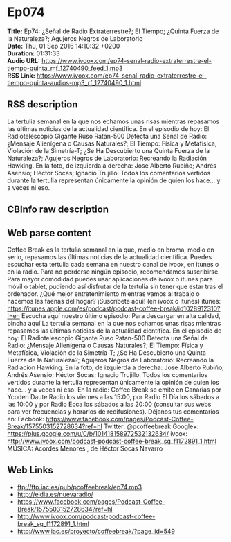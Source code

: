 # Ep074  
**Title:** Ep74: ¿Señal de Radio Extraterrestre?; El Tiempo; ¿Quinta Fuerza de la Naturaleza?; Agujeros Negros de Laboratorio  
**Date:** Thu, 01 Sep 2016 14:10:32 +0200  
**Duration:** 01:31:33  
**Audio URL:** https://www.ivoox.com/ep74-senal-radio-extraterrestre-el-tiempo-quinta_mf_12740490_feed_1.mp3  
**RSS Link:** https://www.ivoox.com/ep74-senal-radio-extraterrestre-el-tiempo-quinta-audios-mp3_rf_12740490_1.html  

## RSS description
La tertulia semanal en la que nos echamos unas risas mientras repasamos las últimas noticias de la actualidad científica. En el episodio de hoy: El Radiotelescopio Gigante Ruso Ratan-500 Detecta una Señal de Radio: ¿Mensaje Alienígena o Causas Naturales?; El Tiempo: Física y Metafísica, Violación de la Simetría-T; ¿Se Ha Descubierto una Quinta Fuerza de la Naturaleza?; Agujeros Negros de Laboratorio: Recreando la Radiación Hawking. En la foto, de izquierda a derecha: Jose Alberto Rubiño; Andrés Asensio; Héctor Socas; Ignacio Trujillo. Todos los comentarios vertidos durante la tertulia representan únicamente la opinión de quien los hace… y a veces ni eso.

## CBInfo raw description


## Web parse content
Coffee Break es la tertulia semanal en la que, medio en broma, medio en serio, repasamos las últimas noticias de la actualidad científica. Puedes escuchar esta tertulia cada semana en nuestro canal de ivoox, en itunes o en la radio. Para no perderse ningún episodio, recomendamos suscribirse. Para mayor comodidad puedes usar aplicaciones de ivoox o itunes para móvil o tablet, pudiendo así disfrutar de la tertulia sin tener que estar tras el ordenador. ¿Qué mejor entretenimiento mientras vamos al trabajo o hacemos las faenas del hogar? ¡Suscríbete aquí! (en ivoox o itunes) itunes: https://itunes.apple.com/es/podcast/podcast-coffee-break/id1028912310?l=en Escucha aquí nuestro último episodio: Para descargar en alta calidad, pincha aquí La tertulia semanal en la que nos echamos unas risas mientras repasamos las últimas noticias de la actualidad científica. En el episodio de hoy: El Radiotelescopio Gigante Ruso Ratan-500 Detecta una Señal de Radio: ¿Mensaje Alienígena o Causas Naturales?; El Tiempo: Física y Metafísica, Violación de la Simetría-T; ¿Se Ha Descubierto una Quinta Fuerza de la Naturaleza?; Agujeros Negros de Laboratorio: Recreando la Radiación Hawking. En la foto, de izquierda a derecha: Jose Alberto Rubiño; Andrés Asensio; Héctor Socas; Ignacio Trujillo. Todos los comentarios vertidos durante la tertulia representan únicamente la opinión de quien los hace… y a veces ni eso. En la radio: Coffee Break se emite en Canarias por Ycoden Daute Radio los viernes a las 15:00, por Radio El Día los sábados a las 10:00 y por Radio Ecca los sábados a las 20:00 (consultar sus webs para ver frecuencias y horarios de redifusiones). Déjanos tus comentarios en: Facbook: https://www.facebook.com/pages/Podcast-Coffee-Break/1575503152728634?ref=hl Twitter: @pcoffeebreak Google+: https://plus.google.com/u/0/b/101418158972532132634/ ivoox: http://www.ivoox.com/podcast-podcast-coffee-break_sq_f1172891_1.html MÚSICA: Acordes Menores , de Héctor Socas Navarro

## Web Links
- ftp://ftp.iac.es/pub/pcoffeebreak/ep74.mp3
- http://eldia.es/nuevaradio/
- https://www.facebook.com/pages/Podcast-Coffee-Break/1575503152728634?ref=hl
- http://www.ivoox.com/podcast-podcast-coffee-break_sq_f1172891_1.html
- http://www.iac.es/proyecto/coffeebreak/?page_id=549